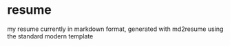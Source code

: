 # resume
my resume currently in markdown format, generated with md2resume using the standard modern template
